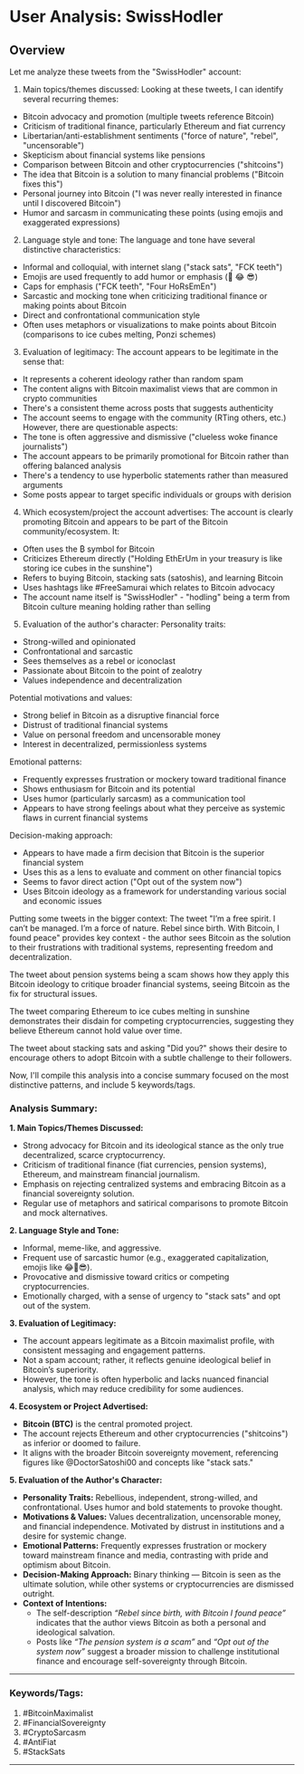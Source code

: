 # User Analysis: SwissHodler

## Overview

<think>
Let me analyze these tweets from the "SwissHodler" account:

1. Main topics/themes discussed:
Looking at these tweets, I can identify several recurring themes:
- Bitcoin advocacy and promotion (multiple tweets reference Bitcoin)
- Criticism of traditional finance, particularly Ethereum and fiat currency
- Libertarian/anti-establishment sentiments ("force of nature", "rebel", "uncensorable")
- Skepticism about financial systems like pensions
- Comparison between Bitcoin and other cryptocurrencies ("shitcoins")
- The idea that Bitcoin is a solution to many financial problems ("Bitcoin fixes this")
- Personal journey into Bitcoin ("I was never really interested in finance until I discovered Bitcoin")
- Humor and sarcasm in communicating these points (using emojis and exaggerated expressions)

2. Language style and tone:
The language and tone have several distinctive characteristics:
- Informal and colloquial, with internet slang ("stack sats", "FCK teeth")
- Emojis are used frequently to add humor or emphasis (🧡 😂 😎)
- Caps for emphasis ("FCK teeth", "Four HoRsEmEn")
- Sarcastic and mocking tone when criticizing traditional finance or making points about Bitcoin
- Direct and confrontational communication style
- Often uses metaphors or visualizations to make points about Bitcoin (comparisons to ice cubes melting, Ponzi schemes)

3. Evaluation of legitimacy:
The account appears to be legitimate in the sense that:
- It represents a coherent ideology rather than random spam
- The content aligns with Bitcoin maximalist views that are common in crypto communities
- There's a consistent theme across posts that suggests authenticity
- The account seems to engage with the community (RTing others, etc.)
However, there are questionable aspects:
- The tone is often aggressive and dismissive ("clueless woke finance journalists")
- The account appears to be primarily promotional for Bitcoin rather than offering balanced analysis
- There's a tendency to use hyperbolic statements rather than measured arguments
- Some posts appear to target specific individuals or groups with derision

4. Which ecosystem/project the account advertises:
The account is clearly promoting Bitcoin and appears to be part of the Bitcoin community/ecosystem. It:
- Often uses the ₿ symbol for Bitcoin
- Criticizes Ethereum directly ("Holding EthErUm in your treasury is like storing ice cubes in the sunshine")
- Refers to buying Bitcoin, stacking sats (satoshis), and learning Bitcoin
- Uses hashtags like #FreeSamurai which relates to Bitcoin advocacy
- The account name itself is "SwissHodler" - "hodling" being a term from Bitcoin culture meaning holding rather than selling

5. Evaluation of the author's character:
Personality traits:
- Strong-willed and opinionated
- Confrontational and sarcastic
- Sees themselves as a rebel or iconoclast
- Passionate about Bitcoin to the point of zealotry
- Values independence and decentralization

Potential motivations and values:
- Strong belief in Bitcoin as a disruptive financial force
- Distrust of traditional financial systems
- Value on personal freedom and uncensorable money
- Interest in decentralized, permissionless systems

Emotional patterns:
- Frequently expresses frustration or mockery toward traditional finance
- Shows enthusiasm for Bitcoin and its potential
- Uses humor (particularly sarcasm) as a communication tool
- Appears to have strong feelings about what they perceive as systemic flaws in current financial systems

Decision-making approach:
- Appears to have made a firm decision that Bitcoin is the superior financial system
- Uses this as a lens to evaluate and comment on other financial topics
- Seems to favor direct action ("Opt out of the system now")
- Uses Bitcoin ideology as a framework for understanding various social and economic issues

Putting some tweets in the bigger context:
The tweet "I’m a free spirit. I can’t be managed. I’m a force of nature. Rebel since birth. With Bitcoin, I found peace" provides key context - the author sees Bitcoin as the solution to their frustrations with traditional systems, representing freedom and decentralization.

The tweet about pension systems being a scam shows how they apply this Bitcoin ideology to critique broader financial systems, seeing Bitcoin as the fix for structural issues.

The tweet comparing Ethereum to ice cubes melting in sunshine demonstrates their disdain for competing cryptocurrencies, suggesting they believe Ethereum cannot hold value over time.

The tweet about stacking sats and asking "Did you?" shows their desire to encourage others to adopt Bitcoin with a subtle challenge to their followers.

Now, I'll compile this analysis into a concise summary focused on the most distinctive patterns, and include 5 keywords/tags.
</think>

### Analysis Summary:

**1. Main Topics/Themes Discussed:**  
- Strong advocacy for Bitcoin and its ideological stance as the only true decentralized, scarce cryptocurrency.  
- Criticism of traditional finance (fiat currencies, pension systems), Ethereum, and mainstream financial journalism.  
- Emphasis on rejecting centralized systems and embracing Bitcoin as a financial sovereignty solution.  
- Regular use of metaphors and satirical comparisons to promote Bitcoin and mock alternatives.

**2. Language Style and Tone:**  
- Informal, meme-like, and aggressive.  
- Frequent use of sarcastic humor (e.g., exaggerated capitalization, emojis like 😂🧡😎).  
- Provocative and dismissive toward critics or competing cryptocurrencies.  
- Emotionally charged, with a sense of urgency to "stack sats" and opt out of the system.

**3. Evaluation of Legitimacy:**  
- The account appears legitimate as a Bitcoin maximalist profile, with consistent messaging and engagement patterns.  
- Not a spam account; rather, it reflects genuine ideological belief in Bitcoin’s superiority.  
- However, the tone is often hyperbolic and lacks nuanced financial analysis, which may reduce credibility for some audiences.

**4. Ecosystem or Project Advertised:**  
- **Bitcoin (BTC)** is the central promoted project.  
- The account rejects Ethereum and other cryptocurrencies ("shitcoins") as inferior or doomed to failure.  
- It aligns with the broader Bitcoin sovereignty movement, referencing figures like @DoctorSatoshi00 and concepts like "stack sats."

**5. Evaluation of the Author's Character:**  
- **Personality Traits:** Rebellious, independent, strong-willed, and confrontational. Uses humor and bold statements to provoke thought.  
- **Motivations & Values:** Values decentralization, uncensorable money, and financial independence. Motivated by distrust in institutions and a desire for systemic change.  
- **Emotional Patterns:** Frequently expresses frustration or mockery toward mainstream finance and media, contrasting with pride and optimism about Bitcoin.  
- **Decision-Making Approach:** Binary thinking — Bitcoin is seen as the ultimate solution, while other systems or cryptocurrencies are dismissed outright.  
- **Context of Intentions:**  
  - The self-description *“Rebel since birth, with Bitcoin I found peace”* indicates that the author views Bitcoin as both a personal and ideological salvation.  
  - Posts like *“The pension system is a scam”* and *“Opt out of the system now”* suggest a broader mission to challenge institutional finance and encourage self-sovereignty through Bitcoin.

---

### Keywords/Tags:
1. #BitcoinMaximalist  
2. #FinancialSovereignty  
3. #CryptoSarcasm  
4. #AntiFiat  
5. #StackSats
---
